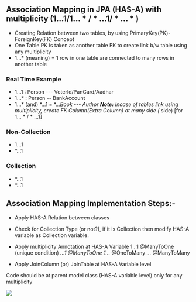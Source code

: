 
## Association Mapping in JPA (HAS-A) with multiplicity (1...1/1... * / * ...1/ * ... * )

* Creating Relation between two tables, by using PrimaryKey(PK)-ForeignKey(FK) Concept
* One Table PK is taken as another table FK to create link b/w table using any multiplicity
* 1...* (meaning) = 1 row in one table are connected to many rows in another table
### Real Time Example
* 1...1 : Person --- VoterId/PanCard/Aadhar
* 1...* : Person -- BankAccount
* 1...* (and) *...1 = *...*Book --- Author
**Note:**
Incase of tables link using multiplicity, create FK Column(Extra Column)
   at many side (* side)  [for 1...  *  / * ...1]
### Non-Collection	
* 1...1 
* *...1                                     
### Collection	
* *...1  
* *...1      

## Association Mapping Implementation Steps:-

*  Apply HAS-A Relation between classes
*  Check for Collection Type (or not?), 
    if it is Collection then modify HAS-A variable as Collection variable.
*  Apply multiplicity Annotation at HAS-A Variable
  1...1     @ManyToOne  (unique condition)
  *...1     @ManyToOne
  1...*     @OneToMany
  *...*     @ManyToMany

*  Apply JoinColumn (or) JoinTable at HAS-A Variable level
           
Code should be at parent model class (HAS-A variable level) only for any multiplicity

![](https://i.postimg.cc/m2G118cK/Spring-Boot7-AM-16102020.png)                                                                    